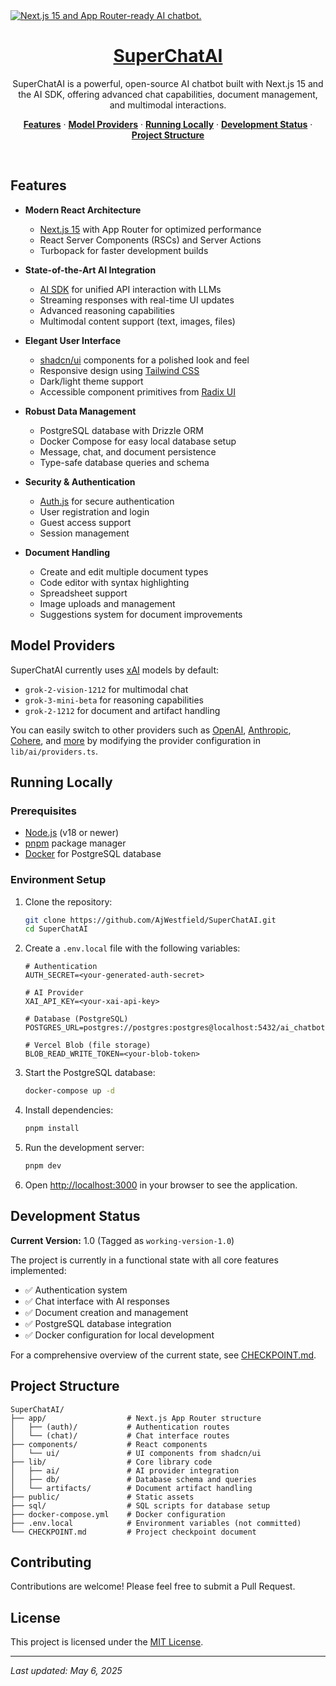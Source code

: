 <a href="https://github.com/AjWestfield/SuperChatAI">
  <img alt="Next.js 15 and App Router-ready AI chatbot." src="app/(chat)/opengraph-image.png">
  <h1 align="center">SuperChatAI</h1>
</a>

<p align="center">
    SuperChatAI is a powerful, open-source AI chatbot built with Next.js 15 and the AI SDK, offering advanced chat capabilities, document management, and multimodal interactions.
</p>

<p align="center">
  <a href="#features"><strong>Features</strong></a> ·
  <a href="#model-providers"><strong>Model Providers</strong></a> ·
  <a href="#running-locally"><strong>Running Locally</strong></a> ·
  <a href="#development-status"><strong>Development Status</strong></a> ·
  <a href="#project-structure"><strong>Project Structure</strong></a>
</p>
<br/>

## Features

- **Modern React Architecture**
  - [Next.js 15](https://nextjs.org) with App Router for optimized performance
  - React Server Components (RSCs) and Server Actions
  - Turbopack for faster development builds
  
- **State-of-the-Art AI Integration**
  - [AI SDK](https://sdk.vercel.ai/docs) for unified API interaction with LLMs
  - Streaming responses with real-time UI updates
  - Advanced reasoning capabilities
  - Multimodal content support (text, images, files)
  
- **Elegant User Interface**
  - [shadcn/ui](https://ui.shadcn.com) components for a polished look and feel
  - Responsive design using [Tailwind CSS](https://tailwindcss.com)
  - Dark/light theme support
  - Accessible component primitives from [Radix UI](https://radix-ui.com)
  
- **Robust Data Management**
  - PostgreSQL database with Drizzle ORM
  - Docker Compose for easy local database setup
  - Message, chat, and document persistence
  - Type-safe database queries and schema
  
- **Security & Authentication**
  - [Auth.js](https://authjs.dev) for secure authentication
  - User registration and login
  - Guest access support
  - Session management

- **Document Handling**
  - Create and edit multiple document types
  - Code editor with syntax highlighting
  - Spreadsheet support
  - Image uploads and management
  - Suggestions system for document improvements

## Model Providers

SuperChatAI currently uses [xAI](https://x.ai) models by default:

- `grok-2-vision-1212` for multimodal chat
- `grok-3-mini-beta` for reasoning capabilities
- `grok-2-1212` for document and artifact handling

You can easily switch to other providers such as [OpenAI](https://openai.com), [Anthropic](https://anthropic.com), [Cohere](https://cohere.com/), and [more](https://sdk.vercel.ai/providers/ai-sdk-providers) by modifying the provider configuration in `lib/ai/providers.ts`.

## Running Locally

### Prerequisites

- [Node.js](https://nodejs.org/) (v18 or newer)
- [pnpm](https://pnpm.io/) package manager
- [Docker](https://www.docker.com/) for PostgreSQL database

### Environment Setup

1. Clone the repository:

   ```bash
   git clone https://github.com/AjWestfield/SuperChatAI.git
   cd SuperChatAI
   ```

2. Create a `.env.local` file with the following variables:

   ```
   # Authentication
   AUTH_SECRET=<your-generated-auth-secret>
   
   # AI Provider
   XAI_API_KEY=<your-xai-api-key>
   
   # Database (PostgreSQL)
   POSTGRES_URL=postgres://postgres:postgres@localhost:5432/ai_chatbot
   
   # Vercel Blob (file storage)
   BLOB_READ_WRITE_TOKEN=<your-blob-token>
   ```

3. Start the PostgreSQL database:

   ```bash
   docker-compose up -d
   ```

4. Install dependencies:

   ```bash
   pnpm install
   ```

5. Run the development server:

   ```bash
   pnpm dev
   ```

6. Open [http://localhost:3000](http://localhost:3000) in your browser to see the application.

## Development Status

**Current Version:** 1.0 (Tagged as `working-version-1.0`)

The project is currently in a functional state with all core features implemented:

- ✅ Authentication system
- ✅ Chat interface with AI responses
- ✅ Document creation and management
- ✅ PostgreSQL database integration
- ✅ Docker configuration for local development

For a comprehensive overview of the current state, see [CHECKPOINT.md](./CHECKPOINT.md).

## Project Structure

```
SuperChatAI/
├── app/                  # Next.js App Router structure
│   ├── (auth)/           # Authentication routes
│   └── (chat)/           # Chat interface routes
├── components/           # React components
│   └── ui/               # UI components from shadcn/ui
├── lib/                  # Core library code
│   ├── ai/               # AI provider integration
│   ├── db/               # Database schema and queries
│   └── artifacts/        # Document artifact handling
├── public/               # Static assets
├── sql/                  # SQL scripts for database setup
├── docker-compose.yml    # Docker configuration
├── .env.local            # Environment variables (not committed)
└── CHECKPOINT.md         # Project checkpoint document
```

## Contributing

Contributions are welcome! Please feel free to submit a Pull Request.

## License

This project is licensed under the [MIT License](LICENSE).

---

*Last updated: May 6, 2025*
